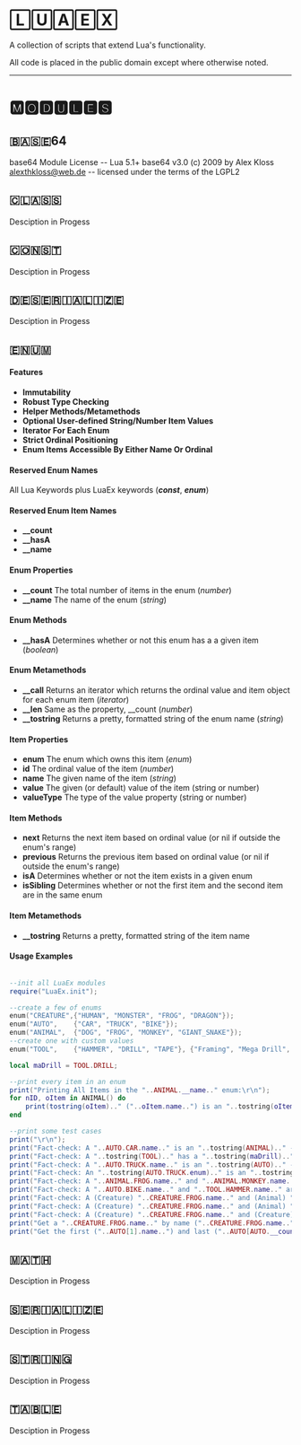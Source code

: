 # 🄻🅄🄰🄴🅇
 A collection of scripts that extend Lua's functionality.

 All code is placed in the public domain except where otherwise noted.

----------

# 🅼🅾🅳🆄🅻🅴🆂

## 🇧​​​​​🇦​​​​​🇸​​​​​🇪​​​​​64
base64 Module License
 -- Lua 5.1+ base64 v3.0 (c) 2009 by Alex Kloss <alexthkloss@web.de>
 -- licensed under the terms of the LGPL2


## 🇨​​​​​🇱​​​​​🇦​​​​​🇸​​​​​🇸​​​​​
Desciption in Progess 

## 🇨​​​​​🇴​​​​​🇳​​​​​🇸​​​​​🇹​​​​​
Desciption in Progess 

## 🇩​​​​​🇪​​​​​🇸​​​​​🇪​​​​​🇷​​​​​🇮​​​​​🇦​​​​​🇱​​​​​🇮​​​​​🇿🇪​​​​​
Desciption in Progess 

## 🇪​​​​​🇳​​​​​🇺​​​​​🇲​​​​​

#### Features
- **Immutability**
- **Robust Type Checking**
- **Helper Methods/Metamethods**
- **Optional User-defined String/Number Item Values**
- **Iterator For Each Enum**
- **Strict Ordinal Positioning**
- **Enum Items Accessible By Either Name Or Ordinal**


#### Reserved Enum Names
All Lua Keywords plus LuaEx keywords (***const***, ***enum***) 

#### Reserved Enum Item Names
- **__count**
- **__hasA**
- **__name**

#### Enum Properties
- **__count** The total number of items in the enum (*number*)
- **__name** The name of the enum (*string*)

#### Enum Methods
- **__hasA**	Determines whether or not this enum has a a given item (*boolean*)

#### Enum Metamethods
- **__call** Returns an iterator which returns the ordinal value and item object for each enum item (*iterator*)
- **__len** Same as the property, __count (*number*)
- **__tostring** Returns a pretty, formatted string of the enum name (*string*)

#### Item Properties
- **enum** The enum which owns this item (*enum*)
- **id** The ordinal value of the item (*number*)
- **name** The given name of the item (*string*)
- **value** The given (or default) value of the item (string or number)
- **valueType** The type of the value property (string or number)

#### Item Methods
- **next** Returns the next item based on ordinal value (or nil if outside the enum's range)
- **previous** Returns the previous item based on ordinal value (or nil if outside the enum's range)
- **isA** Determines whether or not the item exists in a given enum 
- **isSibling** Determines whether or not the first item and the second item are in the same enum
 
#### Item Metamethods
- **__tostring** Returns a pretty, formatted string of the item name

#### Usage Examples

```lua

--init all LuaEx modules
require("LuaEx.init");

--create a few of enums
enum("CREATURE",{"HUMAN", "MONSTER", "FROG", "DRAGON"});
enum("AUTO", 	{"CAR", "TRUCK", "BIKE"});
enum("ANIMAL", 	{"DOG", "FROG", "MONKEY", "GIANT_SNAKE"});
--create one with custom values
enum("TOOL", 	{"HAMMER", "DRILL", "TAPE"}, {"Framing", "Mega Drill", 50});

local maDrill = TOOL.DRILL;

--print every item in an enum
print("Printing All Items in the "..ANIMAL.__name.." enum:\r\n");
for nID, oItem in ANIMAL() do
	print(tostring(oItem).." ("..oItem.name..") is an "..tostring(oItem.enum)..".");
end

--print some test cases
print("\r\n");
print("Fact-check: A "..AUTO.CAR.name.." is an "..tostring(ANIMAL).." - "..tostring(AUTO.CAR:isA(ANIMAL)));
print("Fact-check: A "..tostring(TOOL).." has a "..tostring(maDrill).." - "..tostring(TOOL.__hasA(maDrill)));
print("Fact-check: A "..AUTO.TRUCK.name.." is an "..tostring(AUTO).." - "..tostring(AUTO.TRUCK:isA(AUTO)));
print("Fact-check: An "..tostring(AUTO.TRUCK.enum).." is an "..tostring(AUTO).." - "..tostring(AUTO.TRUCK.enum == AUTO));
print("Fact-check: A "..ANIMAL.FROG.name.." and "..ANIMAL.MONKEY.name.." are in the same enum - "..tostring(ANIMAL.FROG.enum == ANIMAL.MONKEY.enum));
print("Fact-check: A "..AUTO.BIKE.name.." and "..TOOL.HAMMER.name.." are in the same enum - "..tostring(AUTO.BIKE.enum == TOOL.HAMMER.enum));
print("Fact-check: A (Creature) "..CREATURE.FROG.name.." and (Animal) "..ANIMAL.FROG.name.." are in the same enum - "..tostring(CREATURE.FROG.enum == ANIMAL.FROG.enum));
print("Fact-check: A (Creature) "..CREATURE.FROG.name.." and (Animal) "..ANIMAL.FROG.name.." are in the same enum - "..tostring(CREATURE.FROG.enum == ANIMAL.FROG.enum));
print("Fact-check: A (Creature) "..CREATURE.FROG.name.." and (Creature) "..CREATURE.DRAGON.name.." are siblings (in the same enum)- "..tostring(CREATURE.FROG:isSibling(CREATURE.DRAGON)));
print("Get a "..CREATURE.FROG.name.." by name ("..CREATURE.FROG.name..") and by ordinal ("..CREATURE[3].id..")");
print("Get the first ("..AUTO[1].name..") and last ("..AUTO[AUTO.__count].name..") items in "..AUTO.__name..".");

```

## 🇲​​​​​🇦​​​​​🇹​​​​​🇭​​​​​
Desciption in Progess 

## 🇸​​​​​🇪​​​​​🇷​​​​​🇮​​​​​🇦​​​​​🇱​​​​​🇮​​​​​🇿🇪​​​​​
Desciption in Progess 

## 🇸​​​​​🇹​​​​​🇷​​​​​🇮​​​​​🇳​​​​​🇬​​​​​
Desciption in Progess 

## 🇹​​​​​🇦​​​​​🇧​​​​​🇱​​​​​🇪​​​​​
Desciption in Progess 